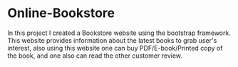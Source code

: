 # Online-Bookstore

In this project I created a Bookstore website using the bootstrap framework. This website provides information about the latest books to grab user's
interest, also using this website one can buy PDF/E-book/Printed copy of the book, and one also can read the other customer review.
